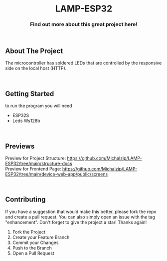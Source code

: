   <h1 align="center">LAMP-ESP32 </h1>

  <p align="center">
  <h3 align="center"> Find out more about this great project here!</h3>
    <br />

</div>

<!-- ABOUT THE PROJECT -->

## About The Project

The microcontroller has soldered LEDs that are controlled by the responsive side on the local host (HTTP).

<br/>

<!-- GETTING STARTED -->

## Getting Started

<p>to run the program you will need</p>
<ul>
<li>ESP32S</li>
<li>Leds Ws128b</li>
</ul>

<br/>

## Previews

Preview for Project Structure: https://github.com/Michalzip/LAMP-ESP32/tree/main/structure-docs <br/>
Preview for Frontend Page: https://github.com/Michalzip/LAMP-ESP32/tree/main/device-web-app/public/screens

<br/>

<!-- CONTRIBUTING -->

## Contributing

If you have a suggestion that would make this better, please fork the repo and create a pull request. You can also simply open an issue with the tag "enhancement".
Don't forget to give the project a star! Thanks again!

1. Fork the Project
2. Create your Feature Branch
3. Commit your Changes
4. Push to the Branch
5. Open a Pull Request
